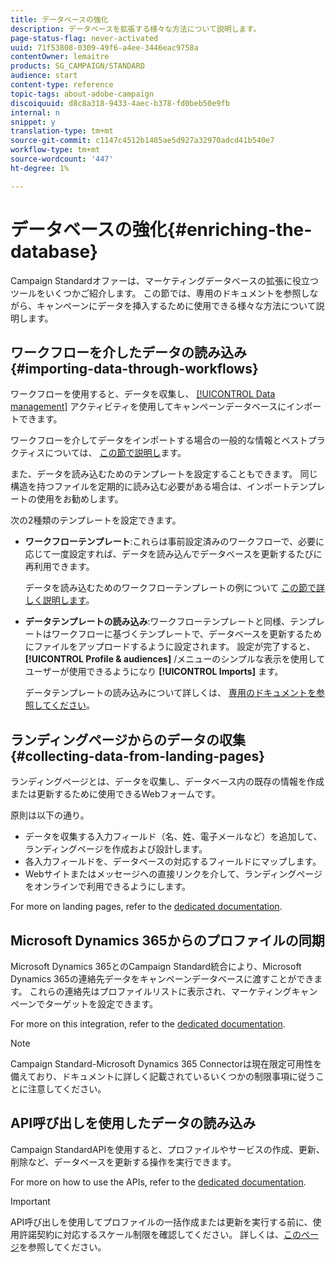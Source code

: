 ```yaml
---
title: データベースの強化
description: データベースを拡張する様々な方法について説明します。
page-status-flag: never-activated
uuid: 71f53808-0309-49f6-a4ee-3446eac9758a
contentOwner: lemaitre
products: SG_CAMPAIGN/STANDARD
audience: start
content-type: reference
topic-tags: about-adobe-campaign
discoiquuid: d8c8a318-9433-4aec-b378-fd0beb50e9fb
internal: n
snippet: y
translation-type: tm+mt
source-git-commit: c1147c4512b1485ae5d927a32970adcd41b540e7
workflow-type: tm+mt
source-wordcount: '447'
ht-degree: 1%

---
```



# データベースの強化{#enriching-the-database}

Campaign Standardオファーは、マーケティングデータベースの拡張に役立つツールをいくつかご紹介します。 この節では、専用のドキュメントを参照しながら、キャンペーンにデータを挿入するために使用できる様々な方法について説明します。

## ワークフローを介したデータの読み込み {#importing-data-through-workflows}

ワークフローを使用すると、データを収集し、 [[!UICONTROL Data management]](../../automating/using/about-data-management-activities.md) アクティビティを使用してキャンペーンデータベースにインポートできます。

ワークフローを介してデータをインポートする場合の一般的な情報とベストプラクティスについては、 [この節で説明し](../../automating/using/about-data-import-and-export.md)ます。

また、データを読み込むためのテンプレートを設定することもできます。 同じ構造を持つファイルを定期的に読み込む必要がある場合は、インポートテンプレートの使用をお勧めします。

次の2種類のテンプレートを設定できます。

* **ワークフローテンプレート**:これらは事前設定済みのワークフローで、必要に応じて一度設定すれば、データを読み込んでデータベースを更新するたびに再利用できます。

   データを読み込むためのワークフローテンプレートの例について [この節で詳しく説明します](../../automating/using/creating-import-workflow-templates.md)。

* **データテンプレートの読み込み**:ワークフローテンプレートと同様、テンプレートはワークフローに基づくテンプレートで、データベースを更新するためにファイルをアップロードするように設定されます。 設定が完了すると、 **[!UICONTROL Profile & audiences]** /メニューのシンプルな表示を使用してユーザーが使用できるようになり **[!UICONTROL Imports]** ます。

   データテンプレートの読み込みについて詳しくは、 [専用のドキュメントを参照してください](../../automating/using/importing-data-with-import-templates.md)。

## ランディングページからのデータの収集 {#collecting-data-from-landing-pages}

ランディングページとは、データを収集し、データベース内の既存の情報を作成または更新するために使用できるWebフォームです。

原則は以下の通り。

* データを収集する入力フィールド（名、姓、電子メールなど）を追加して、ランディングページを作成および設計します。
* 各入力フィールドを、データベースの対応するフィールドにマップします。
* Webサイトまたはメッセージへの直接リンクを介して、ランディングページをオンラインで利用できるようにします。

For more on landing pages, refer to the [dedicated documentation](../../channels/using/getting-started-with-landing-pages.md).

## Microsoft Dynamics 365からのプロファイルの同期

Microsoft Dynamics 365とのCampaign Standard統合により、Microsoft Dynamics 365の連絡先データをキャンペーンデータベースに渡すことができます。
これらの連絡先はプロファイルリストに表示され、マーケティングキャンペーンでターゲットを設定できます。

For more on this integration, refer to the [dedicated documentation](../../integrating/using/working-with-campaign-standard-and-microsoft-dynamics-365.md).

>[!NOTE]
>
>Campaign Standard-Microsoft Dynamics 365 Connectorは現在限定可用性を備えており、ドキュメントに詳しく記載されているいくつかの制限事項に従うことに注意してください。

## API呼び出しを使用したデータの読み込み

Campaign StandardAPIを使用すると、プロファイルやサービスの作成、更新、削除など、データベースを更新する操作を実行できます。

For more on how to use the APIs, refer to the [dedicated documentation](../../api/using/get-started-apis.md).

>[!IMPORTANT]
>
>API呼び出しを使用してプロファイルの一括作成または更新を実行する前に、使用許諾契約に対応するスケール制限を確認してください。 詳しくは、[このページ](https://helpx.adobe.com/legal/product-descriptions/campaign-standard.html#ITInfrastructureResourcesbyActiveProfilesTiers)を参照してください。
